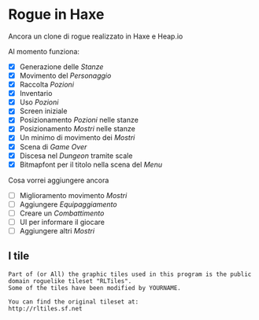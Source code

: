 # Rogue in Haxe

Ancora un clone di rogue realizzato in Haxe e Heap.io

Al momento funziona:

- [x] Generazione delle _Stanze_
- [x] Movimento del _Personaggio_
- [x] Raccolta _Pozioni_
- [x] Inventario
- [x] Uso _Pozioni_
- [x] Screen iniziale
- [x] Posizionamento _Pozioni_ nelle stanze
- [x] Posizionamento _Mostri_ nelle stanze
- [x] Un minimo di movimento dei _Mostri_
- [x] Scena di _Game Over_
- [x] Discesa nel _Dungeon_ tramite scale
- [x] Bitmapfont per il titolo nella scena del _Menu_

Cosa vorrei aggiungere ancora

- [ ] Miglioramento movimento _Mostri_
- [ ] Aggiungere _Equipaggiamento_
- [ ] Creare un _Combattimento_
- [ ] UI per informare il giocare
- [ ] Aggiungere altri _Mostri_

## I tile

```
Part of (or All) the graphic tiles used in this program is the public
domain roguelike tileset "RLTiles".
Some of the tiles have been modified by YOURNAME.

You can find the original tileset at:
http://rltiles.sf.net
```
